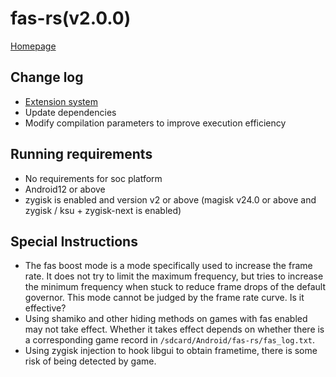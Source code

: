 # fas-rs(v2.0.0)

[Homepage](https://github.com/shadow3aaa/fas-rs)

## Change log

- [Extension system](https://github.com/shadow3aaa/fas-rs-extension-module-template)
- Update dependencies
- Modify compilation parameters to improve execution efficiency

## Running requirements

- No requirements for soc platform
- Android12 or above
- zygisk is enabled and version v2 or above (magisk v24.0 or above and zygisk / ksu + zygisk-next is enabled)

## Special Instructions

- The fas boost mode is a mode specifically used to increase the frame rate. It does not try to limit the maximum frequency, but tries to increase the minimum frequency when stuck to reduce frame drops of the default governor. This mode cannot be judged by the frame rate curve. Is it effective?
- Using shamiko and other hiding methods on games with fas enabled may not take effect. Whether it takes effect depends on whether there is a corresponding game record in `/sdcard/Android/fas-rs/fas_log.txt`.
- Using zygisk injection to hook libgui to obtain frametime, there is some risk of being detected by game.
